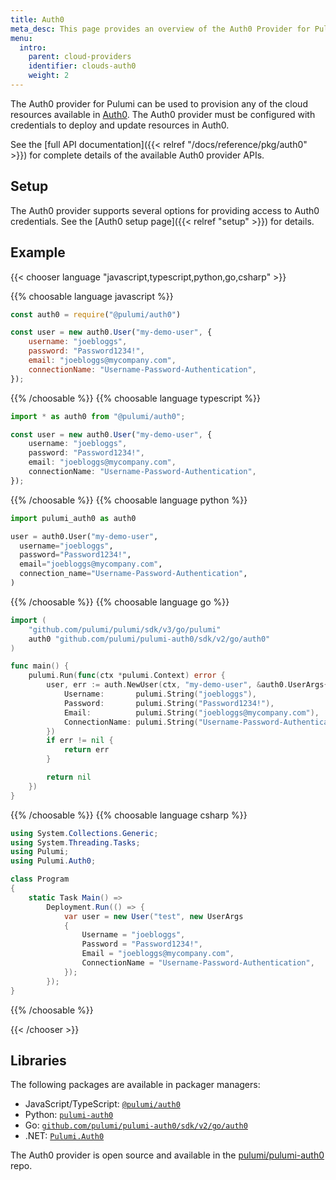 ```yaml
---
title: Auth0
meta_desc: This page provides an overview of the Auth0 Provider for Pulumi.
menu:
  intro:
    parent: cloud-providers
    identifier: clouds-auth0
    weight: 2
---
```


The Auth0 provider for Pulumi can be used to provision any of the cloud resources available in [Auth0](https://auth0.com/).
The Auth0 provider must be configured with credentials to deploy and update resources in Auth0.

See the [full API documentation]({{< relref "/docs/reference/pkg/auth0" >}}) for complete details of the available Auth0 provider APIs.

## Setup

The Auth0 provider supports several options for providing access to Auth0 credentials.  See the [Auth0 setup page]({{< relref "setup" >}}) for details.

## Example

{{< chooser language "javascript,typescript,python,go,csharp" >}}

{{% choosable language javascript %}}

```javascript
const auth0 = require("@pulumi/auth0")

const user = new auth0.User("my-demo-user", {
    username: "joebloggs",
    password: "Password1234!",
    email: "joebloggs@mycompany.com",
    connectionName: "Username-Password-Authentication",
});
```

{{% /choosable %}}
{{% choosable language typescript %}}

```typescript
import * as auth0 from "@pulumi/auth0";

const user = new auth0.User("my-demo-user", {
    username: "joebloggs",
    password: "Password1234!",
    email: "joebloggs@mycompany.com",
    connectionName: "Username-Password-Authentication",
});
```

{{% /choosable %}}
{{% choosable language python %}}

```python
import pulumi_auth0 as auth0

user = auth0.User("my-demo-user",
  username="joebloggs",
  password="Password1234!",
  email="joebloggs@mycompany.com",
  connection_name="Username-Password-Authentication",
)
```

{{% /choosable %}}
{{% choosable language go %}}

```go
import (
	"github.com/pulumi/pulumi/sdk/v3/go/pulumi"
	auth0 "github.com/pulumi/pulumi-auth0/sdk/v2/go/auth0"
)

func main() {
	pulumi.Run(func(ctx *pulumi.Context) error {
		user, err := auth.NewUser(ctx, "my-demo-user", &auth0.UserArgs{
			Username:       pulumi.String("joebloggs"),
			Password:       pulumi.String("Password1234!"),
			Email:          pulumi.String("joebloggs@mycompany.com"),
			ConnectionName: pulumi.String("Username-Password-Authentication"),
		})
		if err != nil {
			return err
		}

		return nil
	})
}
```

{{% /choosable %}}
{{% choosable language csharp %}}

```csharp
using System.Collections.Generic;
using System.Threading.Tasks;
using Pulumi;
using Pulumi.Auth0;

class Program
{
    static Task Main() =>
        Deployment.Run(() => {
            var user = new User("test", new UserArgs
            {
                Username = "joebloggs",
                Password = "Password1234!",
                Email = "joebloggs@mycompany.com",
                ConnectionName = "Username-Password-Authentication",
            });
        });
}
```

{{% /choosable %}}

{{< /chooser >}}

## Libraries

The following packages are available in packager managers:

* JavaScript/TypeScript: [`@pulumi/auth0`](https://www.npmjs.com/package/@pulumi/auth0)
* Python: [`pulumi-auth0`](https://pypi.org/project/pulumi-auth0/)
* Go: [`github.com/pulumi/pulumi-auth0/sdk/v2/go/auth0`](https://github.com/pulumi/pulumi-auth0)
* .NET: [`Pulumi.Auth0`](https://www.nuget.org/packages/Pulumi.Auth0)

The Auth0 provider is open source and available in the [pulumi/pulumi-auth0](https://github.com/pulumi/pulumi-auth0) repo.
